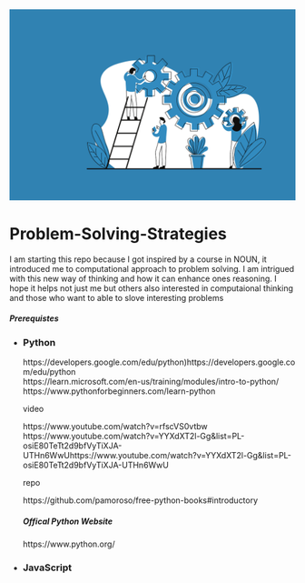 <img src="Problem solving.png">

# Problem-Solving-Strategies

<article>
 <p>
   I am starting this repo because I got inspired by a course in NOUN, it introduced me to computational approach to problem solving. I am intrigued with this new way of thinking and how it can enhance ones reasoning.
   I hope it helps not just me but others also interested in computaional thinking and those who want to able to slove 
   interesting problems
 </p>  
</article>
<h5>Prerequistes</h5>
<ul>
  <li><h3>Python</h3></li>
https://developers.google.com/edu/python)https://developers.google.com/edu/python <br>
https://learn.microsoft.com/en-us/training/modules/intro-to-python/<br>
https://www.pythonforbeginners.com/learn-python
 <p>video</p>
 https://www.youtube.com/watch?v=rfscVS0vtbw <br>
 https://www.youtube.com/watch?v=YYXdXT2l-Gg&list=PL-osiE80TeTt2d9bfVyTiXJA-UTHn6WwUhttps://www.youtube.com/watch?v=YYXdXT2l-Gg&list=PL-osiE80TeTt2d9bfVyTiXJA-UTHn6WwU
 <p>repo</p>
 https://github.com/pamoroso/free-python-books#introductory
  <h5>Offical Python Website</h5>
 https://www.python.org/
 <li><h3>JavaScript</h3</li>
   
</ul>
